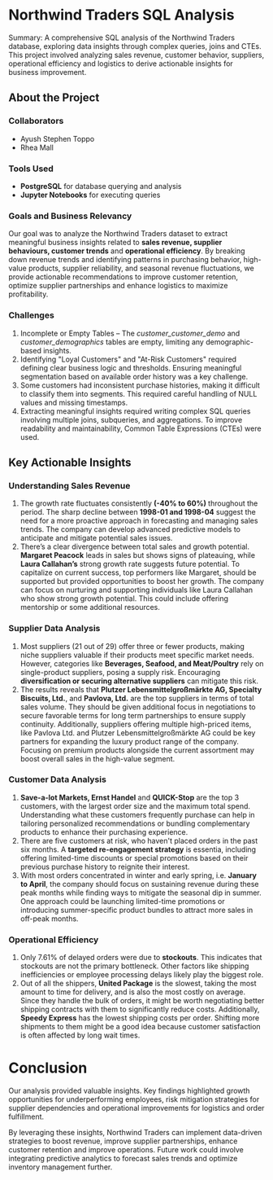# Northwind Traders SQL Analysis

Summary: A comprehensive SQL analysis of the Northwind Traders database, exploring data insights through complex queries, joins and CTEs. This project involved analyzing sales revenue, customer behavior, suppliers, operational efficiency and logistics to derive actionable insights for business improvement.

## About the Project

### Collaborators
- Ayush Stephen Toppo
- Rhea Mall

### Tools Used
- **PostgreSQL** for database querying and analysis  
- **Jupyter Notebooks** for executing queries  

### Goals and Business Relevancy
Our goal was to analyze the Northwind Traders dataset to extract meaningful business insights related to **sales revenue, supplier behaviours, customer trends** and **operational efficiency**. By breaking down revenue trends and identifying patterns in purchasing behavior, high-value products, supplier reliability, and seasonal revenue fluctuations, we provide actionable recommendations to improve customer retention, optimize supplier partnerships and enhance logistics to maximize profitability.  

### Challenges
1. Incomplete or Empty Tables – The *customer_customer_demo* and *customer_demographics* tables are empty, limiting any demographic-based insights.
2. Identifying "Loyal Customers" and "At-Risk Customers" required defining clear business logic and thresholds. Ensuring meaningful segmentation based on available order history was a key challenge.
3. Some customers had inconsistent purchase histories, making it difficult to classify them into segments. This required careful handling of NULL values and missing timestamps.
4. Extracting meaningful insights required writing complex SQL queries involving multiple joins, subqueries, and aggregations. To improve readability and maintainability, Common Table Expressions (CTEs) were used.

## Key Actionable Insights

### Understanding Sales Revenue
1. The growth rate fluctuates consistently **(-40% to 60%)** throughout the period. The sharp decline between **1998-01 and 1998-04** suggest the need for a more proactive approach in forecasting and managing sales trends. The company can develop advanced predictive models to anticipate and mitigate potential sales issues.  
2. There’s a clear divergence between total sales and growth potential. **Margaret Peacock** leads in sales but shows signs of plateauing, while **Laura Callahan’s** strong growth rate suggests future potential.  To capitalize on current success, top performers like Margaret, should be supported but provided opportunities to boost her growth. The company can focus on nurturing and supporting individuals like Laura Callahan who show strong growth potential. This could include offering mentorship or some additional resources.

### Supplier Data Analysis 
1. Most suppliers (21 out of 29) offer three or fewer products, making niche suppliers valuable if their products meet specific market needs. However, categories like **Beverages, Seafood, and Meat/Poultry** rely on single-product suppliers, posing a supply risk. Encouraging **diversification or securing alternative suppliers** can mitigate this risk.  
2.  The results reveals that **Plutzer Lebensmittelgroßmärkte AG, Specialty Biscuits, Ltd.**, and **Pavlova, Ltd.** are the top suppliers in terms of total sales volume. They should be given additional focus in negotiations to secure favorable terms for long term partnerships to ensure supply continuity. Additionally, suppliers offering multiple high-priced items, like Pavlova Ltd. and Plutzer Lebensmittelgroßmärkte AG could be key partners for expanding the luxury product range of the company. Focusing on premium products alongside the current assortment may boost overall sales in the high-value segment.

### Customer Data Analysis
1. **Save-a-lot Markets, Ernst Handel** and **QUICK-Stop** are the top 3 customers, with the largest order size and the maximum total spend. Understanding what these customers frequently purchase can help in tailoring personalized recommendations or bundling complementary products to enhance their purchasing experience.
2. There are five customers at risk, who haven't placed orders in the past six months. A **targeted re-engagement strategy** is essentia, including offering limited-time discounts or special promotions based on their previous purchase history to reignite their interest. 
3. With most orders concentrated in winter and early spring, i.e. **January to April**, the company should focus on sustaining revenue during these peak months while finding ways to mitigate the seasonal dip in summer. One approach could be launching limited-time promotions or introducing summer-specific product bundles to attract more sales in off-peak months.

### Operational Efficiency
1. Only 7.61% of delayed orders were due to **stockouts**. This indicates that stockouts are not the primary bottleneck. Other factors like shipping inefficiencies or employee processing delays likely play the biggest role.
2. Out of all the shippers, **United Package** is the slowest, taking the most amount to time for delivery, and is also the most costly on average. Since they handle the bulk of orders, it might be worth negotiating better shipping contracts with them to significantly reduce costs. Additionally, **Speedy Express** has the lowest shipping costs per order. Shifting more shipments to them might be a good idea because customer satisfaction is often affected by long wait times.

# Conclusion 

Our analysis provided valuable insights. Key findings highlighted growth opportunities for underperforming employees, risk mitigation strategies for supplier dependencies and operational improvements for logistics and order fulfillment.

By leveraging these insights, Northwind Traders can implement data-driven strategies to boost revenue, improve supplier partnerships, enhance customer retention and improve operations. Future work could involve integrating predictive analytics to forecast sales trends and optimize inventory management further.
